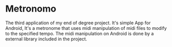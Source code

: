 Metronomo
=========

The third application of my end of degree project. It's simple App for Android, It's a metronome that uses midi manipulation of midi files to modify to the specified tempo. The midi manipulation on Android is done by a external library included in the project.
